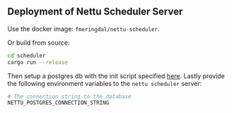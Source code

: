 ## Deployment of Nettu Scheduler Server

Use the docker image: `fmeringdal/nettu-scheduler`.

Or build from source: 
```bash
cd scheduler
cargo run --release
```

Then setup a postgres db with the init script specified [here](../scheduler/crates/infra/migrations/dbinit.sql).
Lastly provide the following environment variables to the `nettu scheduler` server:
```bash
# The connection string to the database
NETTU_POSTGRES_CONNECTION_STRING
```

